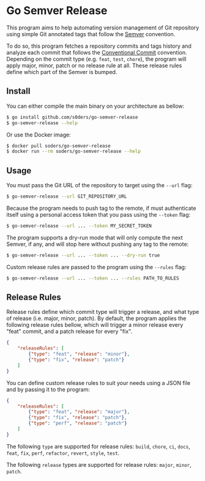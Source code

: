 # Go Semver Release

This program aims to help automating version management of Git repository using simple Git annotated tags that follow the [Semver](https://semver.org/) convention. 

To do so, this program fetches a repository commits and tags history and analyze each commit that follows the [Conventional Commit](https://www.conventionalcommits.org/en/v1.0.0/) convention. Depending on the commit type (e.g. `feat`, `test`, `chore`), the program will apply major, minor, patch or no release rule at all. These release rules define which part of the Semver is bumped.

## Install

You can either compile the main binary on your architecture as bellow:

```bash
$ go install github.com/s0ders/go-semver-release
$ go-semver-release --help
```

Or use the Docker image:

```bash
$ docker pull soders/go-semver-release
$ docker run --rm soders/go-semver-release --help
```



## Usage

You must pass the Git URL of the repository to target using the `--url` flag:

```bash
$ go-semver-release --url GIT_REPOSITORY_URL
```

Because the program needs to push tag to the remote, if must authenticate itself using a personal access token that you pass using the `--token` flag:

```bash
$ go-semver-release --url ... --token MY_SECRET_TOKEN
```

The program supports a dry-run mode that will only compute the next Semver, if any, and will stop here without pushing any tag to the remote:

```bash
$ go-semver-release --url ... --token ... --dry-run true
```

Custom release rules are passed to the program using the `--rules` flag:

```bash
$ go-semver-release --url ... --token ... --rules PATH_TO_RULES
```



## Release Rules

Release rules define which commit type will trigger a release, and what type of release (i.e. major, minor, patch). By default, the program applies the following release rules bellow, which will trigger a minor release every "feat" commit, and a patch release for every "fix".

```json
{
    "releaseRules": [
        {"type": "feat", "release": "minor"},
        {"type": "fix", "release": "patch"}
    ]
}
```

You can define custom release rules to suit your needs using a JSON file and by passing it to the program:

```json
{
    "releaseRules": [
        {"type": "feat", "release": "major"},
        {"type": "fix", "release": "patch"},
        {"type": "perf", "release": "patch"}
    ]
}
```

The following `type` are supported for release rules: `build`, `chore`, `ci`, `docs`, `feat`, `fix`, `perf`, `refactor`, `revert`, `style`, `test`.

The following `release` types are supported for release rules: `major`, `minor`, `patch`.